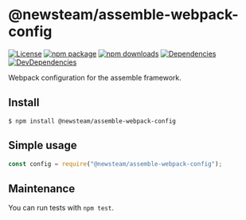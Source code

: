 # @newsteam/assemble-webpack-config

[![License](https://img.shields.io/npm/l/@newsteam/assemble-webpack-config.svg)](https://github.com/feight/packages/blob/master/LICENSE)
[![npm package](https://img.shields.io/npm/v/@newsteam/assemble-webpack-config/latest.svg)](https://www.npmjs.com/package/@newsteam/assemble-webpack-config)
[![npm downloads](https://img.shields.io/npm/dm/@newsteam/assemble-webpack-config.svg)](https://www.npmjs.com/package/@newsteam/assemble-webpack-config)
[![Dependencies](https://img.shields.io/david/feight/packages.svg?path=packages%2Futils)](https://david-dm.org/feight/packages?path=packages/assemble-webpack-config)
[![DevDependencies](https://img.shields.io/david/feight/packages.svg?path=packages%2Futils)](https://david-dm.org/feight/packages?type=dev&path=packages/assemble-webpack-config)

Webpack configuration for the assemble framework.

## Install

```
$ npm install @newsteam/assemble-webpack-config
```
## Simple usage

```js
const config = require("@newsteam/assemble-webpack-config");

```
## Maintenance

You can run tests with `npm test`.
